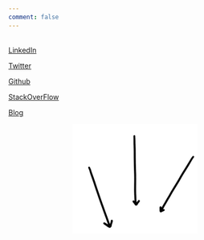 ```yaml
---
comment: false
---
```


######

<p align=""center">

[LinkedIn](https://www.linkedin.com/in/vincent-njonge-528070178/)
</p>

<p align=""center">

[Twitter](https://twitter.com/lyraxvincent)
</p>

<p align=""center">

[Github](https://github.com/lyraxvincent)
</p>

<p align=""center">

[StackOverFlow](https://stackoverflow.com/users/11856808/lyrax)
</p>

<p align=""center">

[Blog](https://lyraxvincent.github.io/)
</p>

<p align="center">
    <img src="/img/contact.gif" width="250"/>

</p>
